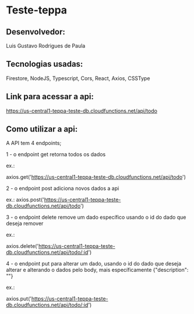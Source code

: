 # Teste-teppa

## Desenvolvedor:
Luis Gustavo Rodrigues de Paula

## Tecnologias usadas:
Firestore, NodeJS, Typescript, Cors, React, Axios, CSSType

## Link para acessar a api:
https://us-central1-teppa-teste-db.cloudfunctions.net/api/todo

## Como utilizar a api:
A API tem 4 endpoints;

1 - o endpoint get retorna todos os dados

ex.:

axios.get('https://us-central1-teppa-teste-db.cloudfunctions.net/api/todo')

2 - o endpoint post adiciona novos dados a api

ex.:
axios.post('https://us-central1-teppa-teste-db.cloudfunctions.net/api/todo')
   
3 - o endpoint delete remove um dado específico usando o id do dado que deseja remover

ex.:

axios.delete('https://us-central1-teppa-teste-db.cloudfunctions.net/api/todo/:id')    

4 - o endpoint put para alterar um dado, usando o id do dado que deseja alterar e alterando o dados pelo body, mais específicamente {"description": ""}

ex.:

axios.put('https://us-central1-teppa-teste-db.cloudfunctions.net/api/todo/:id')

